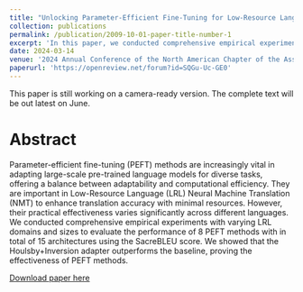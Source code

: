 ```yaml
---
title: "Unlocking Parameter-Efficient Fine-Tuning for Low-Resource Language Translation"
collection: publications
permalink: /publication/2009-10-01-paper-title-number-1
excerpt: 'In this paper, we conducted comprehensive empirical experiments with varying LRL domains and sizes to evaluate the performance of 8 PEFT methods with in total of 15 architectures using the SacreBLEU score.'
date: 2024-03-14
venue: '2024 Annual Conference of the North American Chapter of the Association for Computational Linguistics (NAACL)'
paperurl: 'https://openreview.net/forum?id=SQGu-Uc-GE0'
---
```

This paper is still working on a camera-ready version. The complete text will be out latest on June.

Abstract
======
Parameter-efficient fine-tuning (PEFT) methods are increasingly vital in adapting large-scale pre-trained language models for diverse tasks, offering a balance between adaptability and computational efficiency. They are important in Low-Resource Language (LRL) Neural Machine Translation (NMT) to enhance translation accuracy with minimal resources. However, their practical effectiveness varies significantly across different languages. We conducted comprehensive empirical experiments with varying LRL domains and sizes to evaluate the performance of 8 PEFT methods with in total of 15 architectures using the SacreBLEU score. We showed that the Houlsby+Inversion adapter outperforms the baseline, proving the effectiveness of PEFT methods.

[Download paper here](https://openreview.net/pdf?id=SQGu-Uc-GE0)
